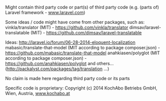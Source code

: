 Might contain third party code or part(s) of third party code
(e.g. (parts of) Laravel framework - www.laravel.com)

Some ideas / code might have come from other packages, such as:
vinkla/translator (MIT) - https://github.com/vinkla/translator
dimsav/laravel-translatable (MIT) - https://github.com/dimsav/laravel-translatable

Ideas:
http://laravel.io/forum/06-28-2014-eloquent-localization
mabasic/translate-that-model (MIT according to package composer.json) - https://github.com/mabasic/translate-that-model
anahkiasen/polyglot (MIT according to package composer.json) - https://github.com/anahkiasen/polyglot
and others... (http://packalyst.com/packages/tag/translation ...)

No claim is made here regarding third party code or its parts

Specific code is proprietary: Copyright (c) 2014 KochAbo Betriebs GmbH, Wien, Austria, www.kochabo.at
